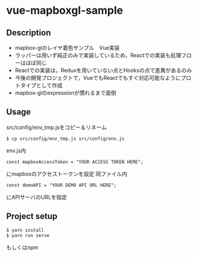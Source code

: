 # vue-mapboxgl-sample

## Description
- mapbox-glのレイヤ着色サンプル　Vue実装
- ラッパーは用いず純正のみで実装しているため，Reactでの実装も処理フローはほぼ同じ
- Reactでの実装は，Reduxを用いていない点とHooksの点で差異があるのみ
- 今後の開発プロジェクトで，VueでもReactでもすぐ対応可能なようにプロトタイプとして作成
- mapbox-glのexpressionが慣れるまで面倒

## Usage
src/config/env_tmp.jsをコピー＆リネーム
```
$ cp src/config/env_tmp.js src/config/env.js
```
env.js内
```
const mapboxAccessToken = "YOUR ACCESS TOKEN HERE";
```
にmapboxのアクセストークンを設定
同ファイル内
```
const demoAPI = "YOUR DEMO API URL HERE";
```
にAPIサーバのURLを指定

## Project setup
```
$ yarn install
$ yarn run serve
```
もしくはnpm
